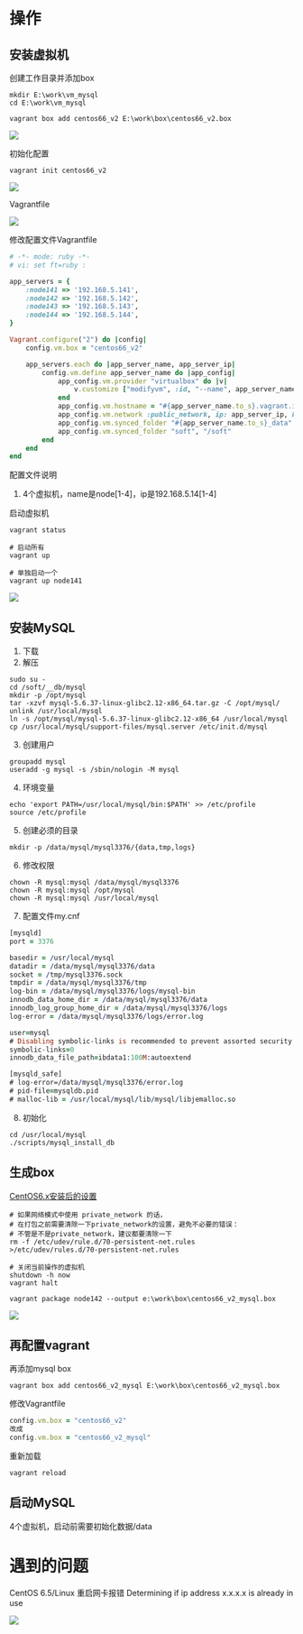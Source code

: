 

# 操作

## 安装虚拟机

创建工作目录并添加box

```shell
mkdir E:\work\vm_mysql
cd E:\work\vm_mysql

vagrant box add centos66_v2 E:\work\box\centos66_v2.box
```

![](images/vagrant2_01.png)

初始化配置
```shell
vagrant init centos66_v2
```

![](images/vagrant2_02.png)

Vagrantfile

![](images/vagrant2_03.png) 

修改配置文件Vagrantfile

```ruby
# -*- mode: ruby -*-
# vi: set ft=ruby :

app_servers = {
	:node141 => '192.168.5.141', 
	:node142 => '192.168.5.142', 
	:node143 => '192.168.5.143', 
	:node144 => '192.168.5.144', 
}

Vagrant.configure("2") do |config|
	config.vm.box = "centos66_v2"

	app_servers.each do |app_server_name, app_server_ip|
		config.vm.define app_server_name do |app_config|
			app_config.vm.provider "virtualbox" do |v|
				v.customize ["modifyvm", :id, "--name", app_server_name.to_s, "--memory", "1024"]
			end
			app_config.vm.hostname = "#{app_server_name.to_s}.vagrant.internal"
			app_config.vm.network :public_network, ip: app_server_ip, bridge: "eth1"
			app_config.vm.synced_folder "#{app_server_name.to_s}_data", "/data"
			app_config.vm.synced_folder "soft", "/soft"
		end
	end
end
```

配置文件说明

1. 4个虚拟机，name是node[1-4]，ip是192.168.5.14[1-4]

启动虚拟机

```shell
vagrant status

# 启动所有
vagrant up

# 单独启动一个
vagrant up node141
```

![](images/vagrant2_04.png)

## 安装MySQL

1. 下载
2. 解压

  ```shell
  sudo su -
  cd /soft/__db/mysql
  mkdir -p /opt/mysql
  tar -xzvf mysql-5.6.37-linux-glibc2.12-x86_64.tar.gz -C /opt/mysql/
  unlink /usr/local/mysql
  ln -s /opt/mysql/mysql-5.6.37-linux-glibc2.12-x86_64 /usr/local/mysql
  cp /usr/local/mysql/support-files/mysql.server /etc/init.d/mysql
  ```

3. 创建用户

  ```shell
  groupadd mysql
  useradd -g mysql -s /sbin/nologin -M mysql
  ```

4. 环境变量

  ```shell
  echo 'export PATH=/usr/local/mysql/bin:$PATH' >> /etc/profile
  source /etc/profile
  ```

5. 创建必须的目录
  ```shell
  mkdir -p /data/mysql/mysql3376/{data,tmp,logs}
  ```
6. 修改权限 
  ```shell
  chown -R mysql:mysql /data/mysql/mysql3376
  chown -R mysql:mysql /opt/mysql
  chown -R mysql:mysql /usr/local/mysql
  ```
7. 配置文件my.cnf

  ```pro
  [mysqld]
  port = 3376

  basedir = /usr/local/mysql
  datadir = /data/mysql/mysql3376/data
  socket = /tmp/mysql3376.sock
  tmpdir = /data/mysql/mysql3376/tmp
  log-bin = /data/mysql/mysql3376/logs/mysql-bin
  innodb_data_home_dir = /data/mysql/mysql3376/data
  innodb_log_group_home_dir = /data/mysql/mysql3376/logs
  log-error = /data/mysql/mysql3376/logs/error.log

  user=mysql
  # Disabling symbolic-links is recommended to prevent assorted security risks
  symbolic-links=0
  innodb_data_file_path=ibdata1:100M:autoextend

  [mysqld_safe]
  # log-error=/data/mysql/mysql3376/error.log
  # pid-file=mysqldb.pid
  # malloc-lib = /usr/local/mysql/lib/mysql/libjemalloc.so
  ```
8. 初始化

  ```shell
  cd /usr/local/mysql
  ./scripts/mysql_install_db
  ```

## 生成box

[CentOS6.x安装后的设置](https://gitee.com/yysue/tutorial/blob/master/linux/docs/2017-10-30-centos6.x-setting.md)

```shell
# 如果网络模式中使用 private_network 的话，
# 在打包之前需要清除一下private_network的设置，避免不必要的错误：
# 不管是不是private_network，建议都要清除一下
rm -f /etc/udev/rule.d/70-persistent-net.rules
>/etc/udev/rules.d/70-persistent-net.rules

# 关闭当前操作的虚拟机
shutdown -h now
vagrant halt 

vagrant package node142 --output e:\work\box\centos66_v2_mysql.box
```

![](images/vagrant2_05.png)

## 再配置vagrant

再添加mysql box

```shell
vagrant box add centos66_v2_mysql E:\work\box\centos66_v2_mysql.box
```

修改Vagrantfile

```ruby
config.vm.box = "centos66_v2"
改成
config.vm.box = "centos66_v2_mysql"
```

重新加载

```shell
vagrant reload
```

## 启动MySQL

4个虚拟机，启动前需要初始化数据/data



# 遇到的问题

CentOS 6.5/Linux 重启网卡报错 Determining if ip address x.x.x.x is already in use

![](images/vagrant2_09.png) 

